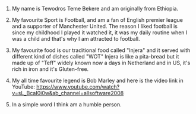 1. My name is Tewodros Teme Bekere and am originally from Ethiopia.

2. My favourite Sport is Football, and am a fan of English premier league and a supporter of Manchester United. The reason I liked football is since my childhood I played it watched it, it was my daily routine when I was a child and that's why I am attracted to football.

3. My favourite food is our traditional food called "Injera" and it served with different kind of dishes called "WOT" Injera is like a pita-bread but it made up of "Teff" widely known now a days in Netherland and in US, it's rich in iron and it's Gluten-free.

4. My all time favourite legend is Bob Marley and here is the video link in YouTube: https://www.youtube.com/watch?v=sL_BcaI0i0w&ab_channel=allsoftware2008

5. In a simple word I think am a humble person.
